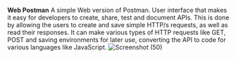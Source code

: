 **Web Postman**
A simple Web version of Postman. User interface that makes it easy for developers to create, share, test and document APIs. This is done by allowing the users to create and save simple HTTP/s requests, as well as read their responses. It can make various types of HTTP requests like GET, POST and saving environments for later use, converting the API to code for various languages like JavaScript.
![Screenshot (50)](https://github.com/user-attachments/assets/24123584-fe1c-41c9-99c2-d9f77bbb968b)

